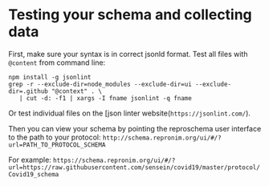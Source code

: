 # Testing your schema and collecting data

First, make sure your syntax is in correct jsonld format. Test all files with `@content` from command line:

```
npm install -g jsonlint
grep -r --exclude-dir=node_modules --exclude-dir=ui --exclude-dir=.github "@context" . \
   | cut -d: -f1 | xargs -I fname jsonlint -q fname
```

Or test individual files on the [json linter website(`https://jsonlint.com/`).

Then you can view your schema by pointing the reproschema user interface to the path to your protocol: `http://schema.repronim.org/ui/#/?url=PATH_TO_PROTOCOL_SCHEMA`

For example: `https://schema.repronim.org/ui/#/?url=https://raw.githubusercontent.com/sensein/covid19/master/protocol/Covid19_schema`
